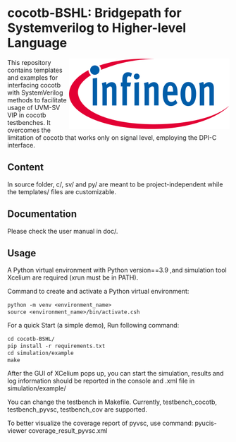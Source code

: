 # cocotb-BSHL: Bridgepath for Systemverilog to Higher-level Language

<a href="https://www.infineon.com">
<img src="./img/Logo.svg" align="right" alt="Infineon logo">
</a>

This repository contains templates and examples for interfacing cocotb with SystemVerilog methods to
facilitate usage of UVM-SV VIP in cocotb testbenches. It overcomes the limitation of cocotb that works
only on signal level, employing the DPI-C interface.

## Content

In source folder, c/, sv/ and py/ are meant to be project-independent while the templates/ files are
customizable.

## Documentation

Please check the user manual in doc/.

## Usage

A Python virtual environment with Python version==3.9 ,and simulation tool Xcelium are required
(xrun must be in PATH).

Command to create and activate a Python virtual environment:

    python -m venv <environment_name>
    source <environment_name>/bin/activate.csh


For a quick Start (a simple demo), Run following command:

    cd cocotb-BSHL/
    pip install -r requirements.txt
    cd simulation/example
    make

After the GUI of XCelium pops up, you can start the simulation,
results and log information should be reported in the console and .xml file in simulation/example/

You can change the testbench in Makefile. Currently, testbench_cocotb, testbench_pyvsc, testbench_cov are supported.

To better visualize the coverage report of pyvsc, use command: pyucis-viewer coverage_result_pyvsc.xml
